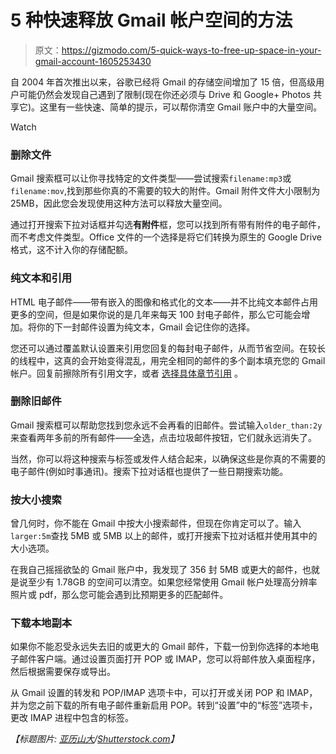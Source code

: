 # 5 种快速释放 Gmail 帐户空间的方法

> 原文：<https://gizmodo.com/5-quick-ways-to-free-up-space-in-your-gmail-account-1605253430>

自 2004 年首次推出以来，谷歌已经将 Gmail 的存储空间增加了 15 倍，但高级用户可能仍然会发现自己遇到了限制(现在你还必须与 Drive 和 Google+ Photos 共享它)。这里有一些快速、简单的提示，可以帮你清空 Gmail 账户中的大量空间。

Watch

### 删除文件

Gmail 搜索框可以让你寻找特定的文件类型——尝试搜索`filename:mp3`或`filename:mov`,找到那些你真的不需要的较大的附件。Gmail 附件文件大小限制为 25MB，因此您会发现使用这种方法可以释放大量空间。

通过打开搜索下拉对话框并勾选**有附件**框，您可以找到所有带有附件的电子邮件，而不考虑文件类型。Office 文件的一个选择是将它们转换为原生的 Google Drive 格式，这不计入你的存储配额。

### 纯文本和引用

HTML 电子邮件——带有嵌入的图像和格式化的文本——并不比纯文本邮件占用更多的空间，但是如果你说的是几年来每天 100 封电子邮件，那么它可能会增加。将你的下一封邮件设置为纯文本，Gmail 会记住你的选择。

您还可以通过覆盖默认设置来引用您回复的每封电子邮件，从而节省空间。在较长的线程中，这真的会开始变得混乱，用完全相同的邮件的多个副本填充您的 Gmail 帐户。回复前擦除所有引用文字，或者 [选择具体章节引用](http://gizmodo.com/the-best-secret-gmail-feature-is-hiding-in-plain-sight-5963768) 。

### 删除旧邮件

Gmail 搜索框可以帮助您找到您永远不会再看的旧邮件。尝试输入`older_than:2y`来查看两年多前的所有邮件——全选，点击垃圾邮件按钮，它们就永远消失了。

当然，你可以将这种搜索与标签或发件人结合起来，以确保这些是你真的不需要的电子邮件(例如时事通讯)。搜索下拉对话框也提供了一些日期搜索功能。

### 按大小搜索

曾几何时，你不能在 Gmail 中按大小搜索邮件，但现在你肯定可以了。输入`larger:5m`查找 5MB 或 5MB 以上的邮件，或打开搜索下拉对话框并使用其中的大小选项。

在我自己摇摇欲坠的 Gmail 账户中，我发现了 356 封 5MB 或更大的邮件，也就是说至少有 1.78GB 的空间可以清空。如果您经常使用 Gmail 帐户处理高分辨率照片或 pdf，那么您可能会遇到比预期更多的匹配邮件。

### 下载本地副本

如果你不能忍受永远失去旧的或更大的 Gmail 邮件，下载一份到你选择的本地电子邮件客户端。通过设置页面打开 POP 或 IMAP，您可以将邮件放入桌面程序，然后根据需要保存或导出。

从 Gmail 设置的转发和 POP/IMAP 选项卡中，可以打开或关闭 POP 和 IMAP，并为您之前下载的所有电子邮件重新启用 POP。转到“设置”中的“标签”选项卡，更改 IMAP 进程中包含的标签。

*【标题图片:* [*亚历山大*](http://www.shutterstock.com/gallery-1598897p1.html)*/*[*Shutterstock.com*](http://www.shutterstock.com/index-in.mhtml)*】*